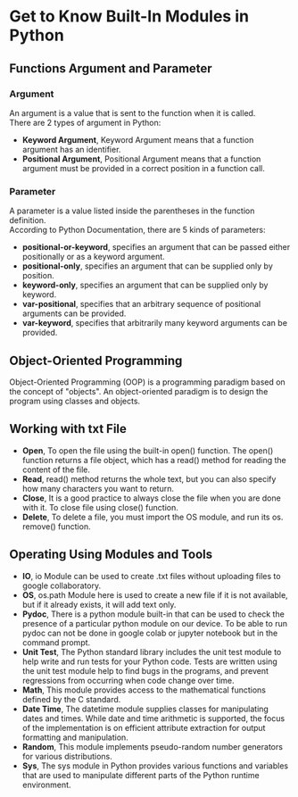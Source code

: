 # Get to Know Built-In Modules in Python
## Functions Argument and Parameter
### Argument
An argument is a value that is sent to the function when it is called.<br>
There are 2 types of argument in Python:
* **Keyword Argument**, Keyword Argument means that a function argument has an identifier.
* **Positional Argument**, Positional Argument means that a function argument must be provided in a correct position in a function call.
### Parameter
A parameter is a value listed inside the parentheses in the function definition.<br>
According to Python Documentation, there are 5 kinds of parameters:
* **positional-or-keyword**, specifies an argument that can be passed either positionally or as a keyword argument.
*	**positional-only**, specifies an argument that can be supplied only by position.
*	**keyword-only**, specifies an argument that can be supplied only by keyword.
*	**var-positional**, specifies that an arbitrary sequence of positional arguments can be provided.
*	**var-keyword**, specifies that arbitrarily many keyword arguments can be provided.

## Object-Oriented Programming 
Object-Oriented Programming (OOP) is a programming paradigm based on the concept of "objects". An object-oriented paradigm is to design the program using classes and objects.

## Working with txt File 
*	**Open**, To open the file using the built-in open() function. The open() function returns a file object, which has a read() method for reading the content of the file.
*	**Read**, read() method returns the whole text, but you can also specify how many characters you want to return.
*	**Close**, It is a good practice to always close the file when you are done with it. To close file using close() function.
*	**Delete**,  To delete a file, you must import the OS module, and run its os. remove() function.

## Operating Using Modules and Tools
*	**IO**, io Module can be used to create .txt files without uploading files to google collaboratory.
*	**OS**, os.path Module here is used to create a new file if it is not available, but if it already exists, it will add text only.
*	**Pydoc**, There is a python module built-in that can be used to check the presence of a particular python module on our device. To be able to run pydoc can not be done in google colab or jupyter notebook but in the command prompt.
*	**Unit Test**, The Python standard library includes the unit test module to help write and run tests for your Python code. Tests are written using the unit test module help to find bugs in the programs, and prevent regressions from occurring when code change over time.
*	**Math**, This module provides access to the mathematical functions defined by the C standard.
*	**Date Time**, The datetime module supplies classes for manipulating dates and times. While date and time arithmetic is supported, the focus of the implementation is on efficient attribute extraction for output formatting and manipulation.
*	**Random**, This module implements pseudo-random number generators for various distributions.
*	**Sys**, The sys module in Python provides various functions and variables that are used to manipulate different parts of the Python runtime environment.
